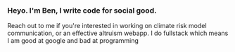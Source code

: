 ### Heyo. I'm Ben, I write code for social good.

Reach out to me if you're interested in working on climate risk model communication, or an effective altruism webapp.
I do fullstack which means I am good at google and bad at programming
